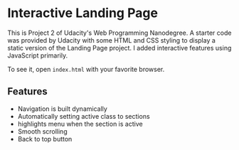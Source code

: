 # Interactive Landing Page

This is Project 2 of Udacity's Web Programming Nanodegree. A starter code was provided by Udacity with some HTML and CSS styling to display a static version of the Landing Page project. I added interactive features using JavaScript primarily.

To see it, open `index.html` with your favorite browser.

## Features
- Navigation is built dynamically
- Automatically setting active class to sections
- highlights menu when the section is active
- Smooth scrolling
- Back to top button

